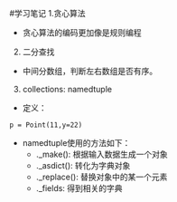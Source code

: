 #学习笔记
1.贪心算法
- 贪心算法的编码更加像是规则编程
2. 二分查找
- 中间分数组，判断左右数组是否有序。

3. collections: namedtuple
- 定义：
```Point = namedtuple('Point',["x","y"])
p = Point(11,y=22)
```
- namedtuple使用的方法如下：
    - ._make(): 根据输入数据生成一个对象
    - ._asdict(): 转化为字典对象
    - ._replace(): 替换对象中的某一个元素
    - ._fields: 得到相关的字典